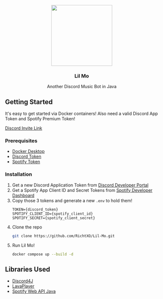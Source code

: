 <div align="center">
  <img src=https://github.com/RichtXO/Lil-Mo/assets/22281588/0dd25da7-b9a1-4cce-8935-ca9e1e696a09 style="width:200px;">
  <h3 align="center">Lil Mo</h3>
  Another Discord Music Bot in Java

</div>


## Getting Started
It's easy to get started via Docker containers! Also need a valid Discord App Token and Spotify Premium Token!

[Discord Invite Link](https://discord.com/oauth2/authorize?client_id=1216105100448108584&permissions=3145728&scope=bot)

### Prerequisites
* [Docker Desktop](https://www.docker.com/products/docker-desktop/)
* [Discord Token](https://discord.com/developers/)
* [Spotify Token](https://developer.spotify.com/)

### Installation
1. Get a new Discord Application Token from [Discord Developer Portal](https://discord.com/developers/)
2. Get a Spotify App Client ID and Secret Tokens from [Spotify Developer Dashboard](https://developer.spotify.com/)
3. Copy those 3 tokens and generate a new `.env` to hold them!
   ```shell
   TOKEN={discord_token}
   SPOTIFY_CLIENT_ID={spotify_client_id}
   SPOTIFY_SECRET={spotify_client_secret}
   ```
4. Clone the repo
   ```sh
   git clone https://github.com/RichtXO/Lil-Mo.git
   ```
5. Run Lil Mo!
   ```sh
   docker compose up --build -d
   ```


## Libraries Used
* [Discord4J](https://github.com/Discord4J/Discord4J)
* [LavaPlayer](https://github.com/lavalink-devs/lavaplayer)
* [Spotify Web API Java](https://github.com/spotify-web-api-java/spotify-web-api-java)

